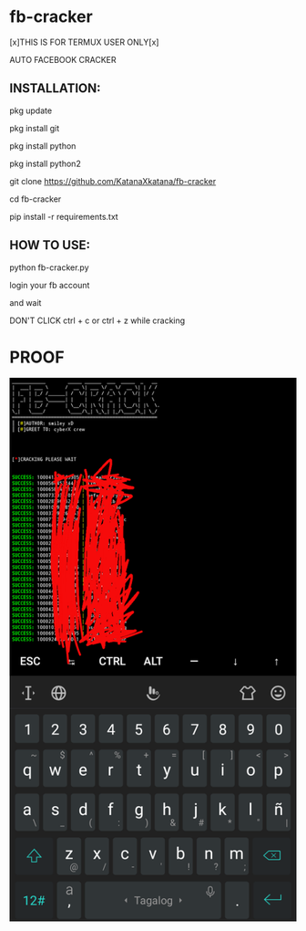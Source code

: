 # fb-cracker

[x]THIS IS FOR TERMUX USER ONLY[x]

AUTO FACEBOOK CRACKER


<h2>INSTALLATION:</h2>

<p>pkg update</p>

<p>pkg install git</p>

<p>pkg install python</p>

pkg install python2

git clone https://github.com/KatanaXkatana/fb-cracker

cd fb-cracker

pip install -r requirements.txt


<h2>HOW TO USE:</h2>

python fb-cracker.py

login your fb account

and wait 

DON'T CLICK ctrl + c or ctrl + z while cracking

<h1>PROOF</h1>
<img src="Screenshot_2021_0807_172748.png">
